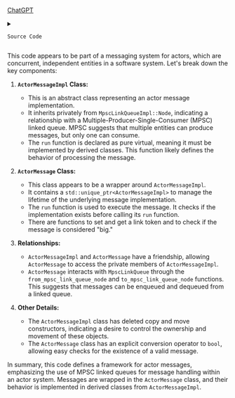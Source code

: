 [ChatGPT](https://chat.openai.com/c/7d35b407-e2b1-4fda-877b-c229bc5a7bdb)

<details>
  <summary>

    Source Code

  </summary>
  
```cpp

#pragma once

#include "td/actor/core/ActorExecuteContext.h"

#include "td/utils/MpscLinkQueue.h"

namespace td {
namespace actor {
namespace core {
class ActorMessageImpl : private MpscLinkQueueImpl::Node {
 public:
  ActorMessageImpl() = default;
  ActorMessageImpl(const ActorMessageImpl &) = delete;
  ActorMessageImpl &operator=(const ActorMessageImpl &) = delete;
  ActorMessageImpl(ActorMessageImpl &&other) = delete;
  ActorMessageImpl &operator=(ActorMessageImpl &&other) = delete;

  virtual ~ActorMessageImpl() = default;
  virtual void run() = 0;

 private:
  friend class ActorMessage;

  // ActorMessage <--> MpscLintQueue::Node
  // Each actor's mailbox will be a queue
  static ActorMessageImpl *from_mpsc_link_queue_node(MpscLinkQueueImpl::Node *node) {
    return static_cast<ActorMessageImpl *>(node);
  }
  MpscLinkQueueImpl::Node *to_mpsc_link_queue_node() {
    return static_cast<MpscLinkQueueImpl::Node *>(this);
  }

  uint64 link_token_{EmptyLinkToken};
  bool is_big_{false};
};

class ActorMessage {
 public:
  ActorMessage() = default;
  explicit ActorMessage(std::unique_ptr<ActorMessageImpl> impl) : impl_(std::move(impl)) {
  }
  void run() {
    CHECK(impl_);
    impl_->run();
  }
  explicit operator bool() {
    return bool(impl_);
  }
  friend class ActorMailbox;

  void set_link_token(uint64 link_token) {
    impl_->link_token_ = link_token;
  }
  uint64 get_link_token() const {
    return impl_->link_token_;
  }
  bool is_big() const {
    return impl_->is_big_;
  }
  void set_big() {
    impl_->is_big_ = true;
  }

 private:
  std::unique_ptr<ActorMessageImpl> impl_;

  template <class T>
  friend class td::MpscLinkQueue;

  static ActorMessage from_mpsc_link_queue_node(MpscLinkQueueImpl::Node *node) {
    return ActorMessage(std::unique_ptr<ActorMessageImpl>(ActorMessageImpl::from_mpsc_link_queue_node(node)));
  }
  MpscLinkQueueImpl::Node *to_mpsc_link_queue_node() {
    return impl_.release()->to_mpsc_link_queue_node();
  }
};
}  // namespace core
}  // namespace actor
}  // namespace td


  ```
</details>

This code appears to be part of a messaging system for actors, which are concurrent, independent entities in a software system. Let's break down the key components:

1. **`ActorMessageImpl` Class:**
   - This is an abstract class representing an actor message implementation.
   - It inherits privately from `MpscLinkQueueImpl::Node`, indicating a relationship with a Multiple-Producer-Single-Consumer (MPSC) linked queue. MPSC suggests that multiple entities can produce messages, but only one can consume.
   - The `run` function is declared as pure virtual, meaning it must be implemented by derived classes. This function likely defines the behavior of processing the message.

2. **`ActorMessage` Class:**
   - This class appears to be a wrapper around `ActorMessageImpl`.
   - It contains a `std::unique_ptr<ActorMessageImpl>` to manage the lifetime of the underlying message implementation.
   - The `run` function is used to execute the message. It checks if the implementation exists before calling its `run` function.
   - There are functions to set and get a link token and to check if the message is considered "big."

3. **Relationships:**
   - `ActorMessageImpl` and `ActorMessage` have a friendship, allowing `ActorMessage` to access the private members of `ActorMessageImpl`.
   - `ActorMessage` interacts with `MpscLinkQueue` through the `from_mpsc_link_queue_node` and `to_mpsc_link_queue_node` functions. This suggests that messages can be enqueued and dequeued from a linked queue.

4. **Other Details:**
   - The `ActorMessageImpl` class has deleted copy and move constructors, indicating a desire to control the ownership and movement of these objects.
   - The `ActorMessage` class has an explicit conversion operator to `bool`, allowing easy checks for the existence of a valid message.

In summary, this code defines a framework for actor messages, emphasizing the use of MPSC linked queues for message handling within an actor system. Messages are wrapped in the `ActorMessage` class, and their behavior is implemented in derived classes from `ActorMessageImpl`.
